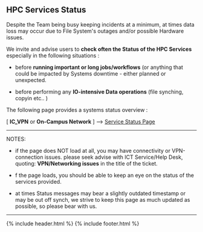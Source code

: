 ## HPC Services Status  


Despite the Team being busy keeping incidents at a minimum, at times data loss may occur due to File System's outages and/or possible Hardware issues.  

We invite and advise users to **check often the Status of the HPC Services**  especially  in the following situations :  

- before **running important or long jobs/workflows** (or anything that could be impacted by Systems downtime - either planned or unexpected.  

- before performing any **IO-intensive Data operations** (file synching, copyin etc.. )


The following page provides a systems status overview :

[ **IC_VPN** or **On-Campus Network** ] --> [Service Status Page](https://selfservice.rcs.imperial.ac.uk/service-status)


---


NOTES:

- if the page does NOT load at all, you may have connectivity or VPN-connection issues.
    please seek advise with ICT Service/Help Desk, quoting: **VPN/Networking issues** in the title of the ticket.

- f the page loads, you should be able to keep an eye on the status of the services provided.

- at times Status messages may bear a slightly outdated timestamp or may be out off synch, we strive to keep this page as much updated as possible, so please bear with us.   


---

{% include header.html %}
{% include footer.html %}
